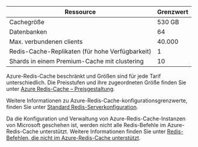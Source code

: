 | Ressource | Grenzwert |
| --- | --- |
| Cachegröße |530 GB |
| Datenbanken |64 |
| Max. verbundenen clients |40.000 |
| Redis-Cache-Replikaten (für hohe Verfügbarkeit) |1 |
| Shards in einem Premium-Cache mit clustering |10 |

Azure-Redis-Cache beschränkt und Größen sind für jede Tarif unterschiedlich. Die Preisstufen und ihre zugeordneten Größe finden Sie unter [Azure Redis-Cache – Preisgestaltung](https://azure.microsoft.com/pricing/details/cache/).

Weitere Informationen zu Azure-Redis-Cache-konfigurationsgrenzwerte, finden Sie unter [Standard Redis-Serverkonfiguration](../articles/redis-cache/cache-configure.md#default-redis-server-configuration).

Da die Konfiguration und Verwaltung von Azure-Redis-Cache-Instanzen von Microsoft geschehen ist, werden nicht alle Redis-Befehle im Azure-Redis-Cache unterstützt. Weitere Informationen finden Sie unter [Redis-Befehlen, die nicht im Azure-Redis-Cache unterstützt](../articles/redis-cache/cache-configure.md#redis-commands-not-supported-in-azure-redis-cache).

